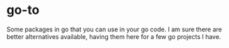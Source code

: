 # go-to
Some packages in go that you can use in your go code. I am sure there are better alternatives available, having them here for a few go projects I have.
